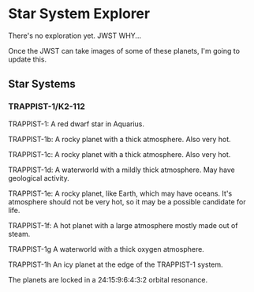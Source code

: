 # Star System Explorer

There's no exploration yet. JWST WHY...

Once the JWST can take images of some of these planets, I'm going to update this.

## Star Systems

### TRAPPIST-1/K2-112

TRAPPIST-1:
    A red dwarf star in Aquarius.

TRAPPIST-1b:
    A rocky planet with a thick atmosphere. Also very hot.

TRAPPIST-1c:
    A rocky planet with a thick atmosphere. Also very hot.

TRAPPIST-1d:
    A waterworld with a mildly thick atmosphere. May have geological activity.

TRAPPIST-1e:
    A rocky planet, like Earth, which may have oceans. It's atmosphere should not be very hot, so it may be a possible candidate for life.

TRAPPIST-1f:
    A hot planet with a large atmosphere mostly made out of steam.

TRAPPIST-1g
    A waterworld with a thick oxygen atmosphere.

TRAPPIST-1h
    An icy planet at the edge of the TRAPPIST-1 system.

The planets are locked in a 24:15:9:6:4:3:2 orbital resonance.
